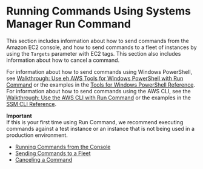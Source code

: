# Running Commands Using Systems Manager Run Command<a name="run-command"></a>

This section includes information about how to send commands from the Amazon EC2 console, and how to send commands to a fleet of instances by using the `Targets` parameter with EC2 tags\. This section also includes information about how to cancel a command\.

For information about how to send commands using Windows PowerShell, see [Walkthrough: Use eh AWS Tools for Windows PowerShell with Run Command](walkthrough-powershell.md) or the examples in the [Tools for Windows PowerShell Reference](http://docs.aws.amazon.com/powershell/latest/reference/items/Amazon_Simple_Systems_Management_cmdlets.html)\. For information about how to send commands using the AWS CLI, see the [Walkthrough: Use the AWS CLI with Run Command](walkthrough-cli.md) or the examples in the [SSM CLI Reference](http://docs.aws.amazon.com/cli/latest/reference/ssm/index.html)\.

**Important**  
If this is your first time using Run Command, we recommend executing commands against a test instance or an instance that is not being used in a production environment\.


+ [Running Commands from the Console](rc-console.md)
+ [Sending Commands to a Fleet](send-commands-multiple.md)
+ [Canceling a Command](rc-cancel.md)